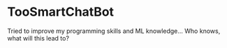 # TooSmartChatBot
Tried to improve my programming skills and ML knowledge... Who knows, what will this lead to?
